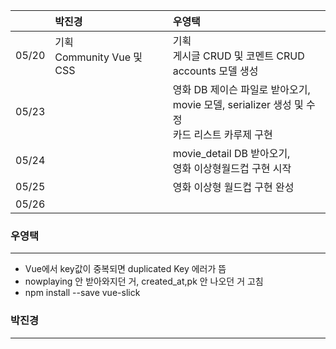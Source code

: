 |       | 박진경                          | 우영택                                                       |
| :---- | :------------------------------ | :----------------------------------------------------------- |
| 05/20 | 기획<br /> Community Vue 및 CSS | 기획<br /> 게시글 CRUD 및 코멘트 CRUD<br /> accounts 모델 생성 |
| 05/23 |                                 | 영화 DB 제이슨 파일로 받아오기, <br /> movie 모델, serializer 생성 및 수정<br /> 카드 리스트 카루제 구현 |
| 05/24 |                                 | movie_detail DB 받아오기, <br /> 영화 이상형월드컵 구현 시작 |
| 05/25 |                                 | 영화 이상형 월드컵 구현 완성                                 |
| 05/26 |                                 |                                                              |





### 우영택

<hr>

- Vue에서 key값이 중복되면 duplicated Key 에러가 뜸 
- nowplaying 안 받아와지던 거, created_at,pk 안 나오던 거 고침
- npm install --save vue-slick





### 박진경

<hr>




